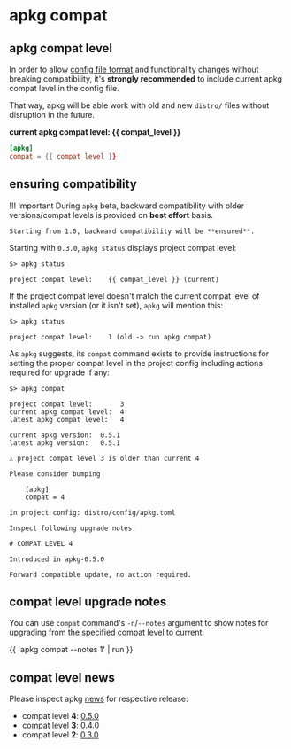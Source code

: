 # apkg compat

## apkg compat level

In order to allow [config file format](config.md) and functionality changes
without breaking compatibility, it's **strongly recommended** to include current
apkg compat level in the config file.

That way, apkg will be able work with old and new `distro/` files without
disruption in the future.


**current apkg compat level: {{ compat_level }}**

```toml
[apkg]
compat = {{ compat_level }}
```


## ensuring compatibility

!!! Important
    During `apkg` beta, backward compatibility with older versions/compat levels is provided on **best effort** basis.

    Starting from 1.0, backward compatibility will be **ensured**.


Starting with `0.3.0`, `apkg status` displays project compat level:

```
$> apkg status

project compat level:    {{ compat_level }} (current)
```

If the project compat level doesn't match the current compat level of installed
`apkg` version (or it isn't set), `apkg` will mention this:

```
$> apkg status

project compat level:    1 (old -> run apkg compat)
```

As `apkg` suggests, its `compat` command exists to provide instructions for
setting the proper compat level in the project config including actions required
for upgrade if any:


```
$> apkg compat

project compat level:       3
current apkg compat level:  4
latest apkg compat level:   4

current apkg version:  0.5.1
latest apkg version:   0.5.1

⚠ project compat level 3 is older than current 4

Please consider bumping

    [apkg]
    compat = 4

in project config: distro/config/apkg.toml

Inspect following upgrade notes:

# COMPAT LEVEL 4

Introduced in apkg-0.5.0

Forward compatible update, no action required.
```

## compat level upgrade notes

You can use `compat` command's `-n`/`--notes` argument to show notes for
upgrading from the specified compat level to current:

{{ 'apkg compat --notes 1' | run }}


## compat level news

Please inspect apkg [news](news.md) for respective release:

* compat level **4**: [0.5.0](news.md#apkg-050)
* compat level **3**: [0.4.0](news.md#apkg-040)
* compat level **2**: [0.3.0](news.md#apkg-030)
